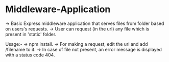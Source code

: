 # Middleware-Application
-> Basic Express middleware application that serves files from folder based on users's requests.
-> User can request (in the url) any file which is present in 'static' folder.

Usage:-
-> npm install.
-> For making a request, edit the url and add /filename to it.
-> In case of file not present, an error message is displayed with a status code 404.
